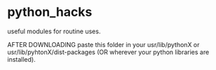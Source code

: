 # python_hacks
useful modules for routine uses.


AFTER DOWNLOADING paste this folder in your usr/lib/pythonX or usr/lib/pyhtonX/dist-packages (OR wherever your python libraries are installed).
